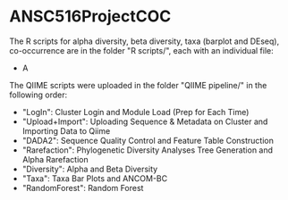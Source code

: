 # ANSC516ProjectCOC

The R scripts for alpha diversity, beta diversity, taxa (barplot and DEseq), co-occurrence are in the folder "R scripts/", each with an individual file:
  - A

The QIIME scripts were uploaded in the folder "QIIME pipeline/" in the following order:
  - "LogIn": Cluster Login and Module Load (Prep for Each Time)
  - "Upload+Import": Uploading Sequence & Metadata on Cluster and Importing Data to Qiime
  - "DADA2": Sequence Quality Control and Feature Table Construction
  - "Rarefaction": Phylogenetic Diversity Analyses Tree Generation and Alpha Rarefaction
  - "Diversity": Alpha and Beta Diversity
  - "Taxa": Taxa Bar Plots and ANCOM-BC
  - "RandomForest": Random Forest
